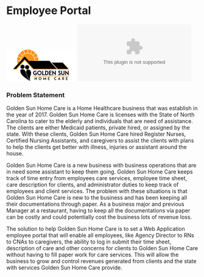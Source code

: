 # Employee Portal

![](images/golden-sun-home-care-logo.png)
![Golden Sun Home Care Website](www.goldensunhomecare.com)

### Problem Statement
Golden Sun Home Care is a Home Healthcare business that was establish in the year of 2017. Golden Sun Home Care is licenses with the State of North Carolina to cater to the elderly and individuals that are need of assistance. The clients are either Medicaid patients, private hired, or assigned by the state. With these clients, Golden Sun Home Care hired Register Nurses, Certified Nursing Assistants, and caregivers to assist the clients with plans to help the clients get better with illness, injuries or assistant around the house. 

Golden Sun Home Care is a new business with business operations that are in need some assistant to keep them going. Golden Sun Home Care keeps track of time entry from employees care services, employee time sheet, care description for clients, and administrator duties to keep track of employees and client services. The problem with these situations is that Golden Sun Home Care is new to the business and has been keeping all their documentations through paper. As a business major and previous Manager at a restaurant, having to keep all the documentations via paper can be costly and could potentially cost the business lots of revenue loss.

The solution to help Golden Sun Home Care is to set a Web Application employee portal that will enable all employees, like Agency Director to RNs to CNAs to caregivers, the ability to log in submit their time sheet, description of care and other concerns for clients to Golden Sun Home Care without having to fill paper work for care services. This will allow the business to grow and control revenues generated from clients and the state with services Golden Sun Home Care provide.
